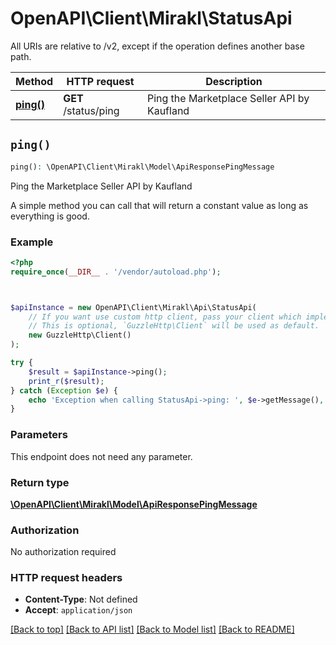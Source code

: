 # OpenAPI\Client\Mirakl\StatusApi

All URIs are relative to /v2, except if the operation defines another base path.

| Method | HTTP request | Description |
| ------------- | ------------- | ------------- |
| [**ping()**](StatusApi.md#ping) | **GET** /status/ping | Ping the Marketplace Seller API by Kaufland |


## `ping()`

```php
ping(): \OpenAPI\Client\Mirakl\Model\ApiResponsePingMessage
```

Ping the Marketplace Seller API by Kaufland

A simple method you can call that will return a constant value as long as everything is good.

### Example

```php
<?php
require_once(__DIR__ . '/vendor/autoload.php');



$apiInstance = new OpenAPI\Client\Mirakl\Api\StatusApi(
    // If you want use custom http client, pass your client which implements `GuzzleHttp\ClientInterface`.
    // This is optional, `GuzzleHttp\Client` will be used as default.
    new GuzzleHttp\Client()
);

try {
    $result = $apiInstance->ping();
    print_r($result);
} catch (Exception $e) {
    echo 'Exception when calling StatusApi->ping: ', $e->getMessage(), PHP_EOL;
}
```

### Parameters

This endpoint does not need any parameter.

### Return type

[**\OpenAPI\Client\Mirakl\Model\ApiResponsePingMessage**](../Model/ApiResponsePingMessage.md)

### Authorization

No authorization required

### HTTP request headers

- **Content-Type**: Not defined
- **Accept**: `application/json`

[[Back to top]](#) [[Back to API list]](../../README.md#endpoints)
[[Back to Model list]](../../README.md#models)
[[Back to README]](../../README.md)
